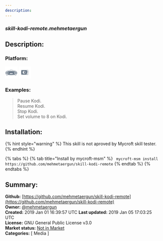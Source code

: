 ```yaml
---
description: 
---
```


### _skill-kodi-remote.mehmetaergun_  
## Description:  
  
  
### Platform:  
 ![Mark I](../.gitbook/assets/mark-1-icon.png)  ![Picroft](../.gitbook/assets/picroft-icon.png)   
### Examples:  
> Pause Kodi.  
> Resume Kodi.  
> Stop Kodi.  
> Set volume to 8 on Kodi.  
  
## Installation:  
{% hint style="warning" %}
This skill is not aproved by Mycroft skill tester.
{% endhint %}
    
{% tabs %}
{% tab title="Install by mycroft-msm" %}
``` mycroft-msm install https://github.com/mehmetaergun/skill-kodi-remote```
{% endtab %}
  {% endtabs %}
    
## Summary:  
**Github:** [https://github.com/mehmetaergun/skill-kodi-remote](https://github.com/mehmetaergun/skill-kodi-remote)  
**Owner:** [@mehmetaergun](https://github.com/mehmetaergun)  
**Created:** 2019 Jan 01 16:39:57 UTC  **Last updated:** 2019 Jan 05 17:03:25 UTC  
**License:** GNU General Public License v3.0  
**Market status:** [Not in Market](https://market.mycroft.ai/skill/)  
**Categories:** [ Media ]   
